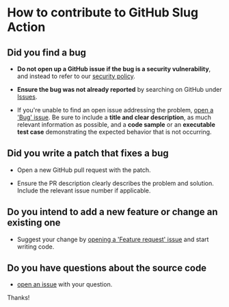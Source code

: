 # How to contribute to GitHub Slug Action

## Did you find a bug

* **Do not open up a GitHub issue if the bug is a security vulnerability**, and instead to refer to our [security policy][1].

* **Ensure the bug was not already reported** by searching on GitHub under [Issues][2].

* If you're unable to find an open issue addressing the problem, [open a 'Bug' issue][4].
Be sure to include a **title and clear description**, as much relevant information as possible, and a **code sample** or an **executable test case** demonstrating the expected behavior that is not occurring.

## Did you write a patch that fixes a bug

* Open a new GitHub pull request with the patch.

* Ensure the PR description clearly describes the problem and solution.
Include the relevant issue number if applicable.

## Do you intend to add a new feature or change an existing one

* Suggest your change by [opening a 'Feature request' issue][5] and start writing code.

## Do you have questions about the source code

* [open an issue][3] with your question.

Thanks!

[1]: https://github.com/AlexRogalskiy/charts/security/policy
[2]: https://github.com/AlexRogalskiy/charts/issues
[3]: https://github.com/AlexRogalskiy/charts/issues/new
[4]: https://github.com/AlexRogalskiy/charts/issues/new?assignees=&labels=bug&template=bug_report.md&title=
[5]: https://github.com/AlexRogalskiy/charts/issues/new?assignees=&labels=enhancement&template=feature_request.md&title=
